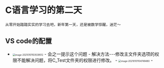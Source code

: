 # C语言学习的第二天

`从零开始踏踏实实的学习去吧，新年第一天，还是被数学惊醒，迷茫～`

## VS code的配置

- <img src="http://uoruichi.oss-cn-beijing.aliyuncs.com/2021-01-01-023539.png" alt="image-20210101103539512" style="zoom:50%;" />
  - 会之一提示这个问题
    - 解决方法---修改主文件夹选项的权限不能解决问题，将C_Test文件夹的权限进行修改。
      - <img src="http://uoruichi.oss-cn-beijing.aliyuncs.com/2021-01-01-024749.png" alt="image-20210101104749480" style="zoom:50%;" />
      - 